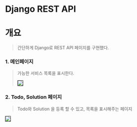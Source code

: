 # Django REST API

# 개요
> 간단하게 Django로 REST API 페이지를 구현했다.


### 1. 메인페이지
> 가능한 서비스 목록을 표시한다.
>
> <img src="https://user-images.githubusercontent.com/50435560/188361049-88897657-03e4-488d-98db-3b3507a6609a.png" style="border: 1px solid black">


### 2. Todo, Solution 페이지
> Todo와 Solution 을 등록 할 수 있고, 목록을 표시해주는 페이지
>
<img src="https://user-images.githubusercontent.com/50435560/188361053-0bd2389e-1528-4d22-8846-bcc45d8d8842.png" border="1px solid red"/>
